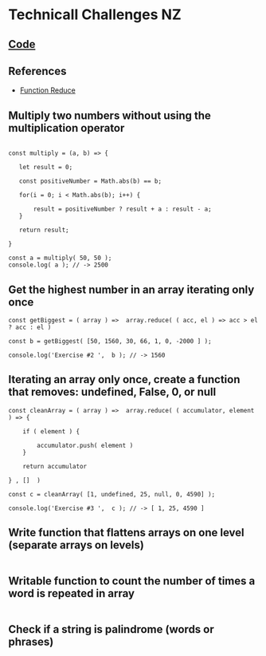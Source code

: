 # Technicall Challenges NZ
 
 ## [Code](https://github.com/rogeralbp/interview-challenges/blob/main/nz-challenges/solution.js)

 ## References

 - [Function Reduce](https://developer.mozilla.org/es/docs/Web/JavaScript/Reference/Global_Objects/Array/Reduce)

 ## Multiply two numbers without using the multiplication operator

 ```

const multiply = (a, b) => {

    let result = 0;

    const positiveNumber = Math.abs(b) == b;

    for(i = 0; i < Math.abs(b); i++) {

        result = positiveNumber ? result + a : result - a;
    }

    return result;

}

const a = multiply( 50, 50 );
console.log( a ); // -> 2500

 ```
 ## Get the highest number in an array iterating only once

```
const getBiggest = ( array ) =>  array.reduce( ( acc, el ) => acc > el ? acc : el ) 

const b = getBiggest( [50, 1560, 30, 66, 1, 0, -2000 ] );

console.log('Exercise #2 ',  b ); // -> 1560
```
 ## Iterating an array only once, create a function that removes: undefined, False, 0, or null

```
const cleanArray = ( array ) =>  array.reduce( ( accumulator, element ) => {

    if ( element ) {

        accumulator.push( element )
    }

    return accumulator

} , []  )

const c = cleanArray( [1, undefined, 25, null, 0, 4590] );

console.log('Exercise #3 ',  c ); // -> [ 1, 25, 4590 ]

```

 ## Write function that flattens arrays on one level (separate arrays on levels)

 ```
 ```
 
 ## Writable function to count the number of times a word is repeated in array

 ```
 ```

 ## Check if a string is palindrome (words or phrases)

 ```
 ```